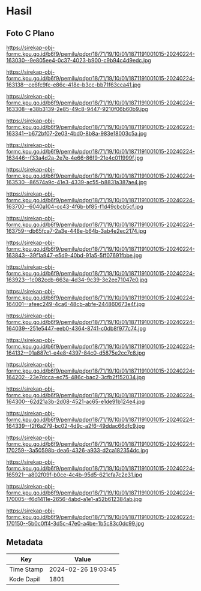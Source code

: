# Hasil

## Foto C Plano

https://sirekap-obj-formc.kpu.go.id/b6f9/pemilu/pdpr/18/71/19/10/01/1871191001015-20240224-163030--9e805ee4-0c37-4023-b900-c9b94c4d9edc.jpg

https://sirekap-obj-formc.kpu.go.id/b6f9/pemilu/pdpr/18/71/19/10/01/1871191001015-20240224-163138--ce6fc9fc-e86c-418e-b3cc-bb71f63cca41.jpg

https://sirekap-obj-formc.kpu.go.id/b6f9/pemilu/pdpr/18/71/19/10/01/1871191001015-20240224-163308--e38b3139-2e85-49c8-9447-9210f06b60b9.jpg

https://sirekap-obj-formc.kpu.go.id/b6f9/pemilu/pdpr/18/71/19/10/01/1871191001015-20240224-163341--b672bf07-2e03-4bd0-8b8a-983e18003c5a.jpg

https://sirekap-obj-formc.kpu.go.id/b6f9/pemilu/pdpr/18/71/19/10/01/1871191001015-20240224-163446--f33a4d2a-2e7e-4e66-86f9-21e4c011999f.jpg

https://sirekap-obj-formc.kpu.go.id/b6f9/pemilu/pdpr/18/71/19/10/01/1871191001015-20240224-163530--86574a9c-41e3-4339-ac55-b8831a387ae4.jpg

https://sirekap-obj-formc.kpu.go.id/b6f9/pemilu/pdpr/18/71/19/10/01/1871191001015-20240224-163700--6040a104-cc43-4f6b-bf85-f1d49cbcb5cf.jpg

https://sirekap-obj-formc.kpu.go.id/b6f9/pemilu/pdpr/18/71/19/10/01/1871191001015-20240224-163759--db65fca7-2a3e-448e-b64b-3ab4e2ec2174.jpg

https://sirekap-obj-formc.kpu.go.id/b6f9/pemilu/pdpr/18/71/19/10/01/1871191001015-20240224-163843--39f1a947-e5d9-40bd-91a5-5ff07691fbbe.jpg

https://sirekap-obj-formc.kpu.go.id/b6f9/pemilu/pdpr/18/71/19/10/01/1871191001015-20240224-163923--1c082ccb-663a-4d34-9c39-3e2ee71047e0.jpg

https://sirekap-obj-formc.kpu.go.id/b6f9/pemilu/pdpr/18/71/19/10/01/1871191001015-20240224-164001--afeec249-4ca6-48cb-abfe-244860673e4f.jpg

https://sirekap-obj-formc.kpu.go.id/b6f9/pemilu/pdpr/18/71/19/10/01/1871191001015-20240224-164039--251e5447-eeb0-4364-8741-c0db8f977c74.jpg

https://sirekap-obj-formc.kpu.go.id/b6f9/pemilu/pdpr/18/71/19/10/01/1871191001015-20240224-164132--01a887c1-e4e8-4397-84c0-d5875e2cc7c8.jpg

https://sirekap-obj-formc.kpu.go.id/b6f9/pemilu/pdpr/18/71/19/10/01/1871191001015-20240224-164202--23e7dcca-ec75-486c-bac2-3cfb2f152034.jpg

https://sirekap-obj-formc.kpu.go.id/b6f9/pemilu/pdpr/18/71/19/10/01/1871191001015-20240224-164300--62d21a3b-2d08-4521-ac65-e1de91b124e4.jpg

https://sirekap-obj-formc.kpu.go.id/b6f9/pemilu/pdpr/18/71/19/10/01/1871191001015-20240224-164339--f2f6a279-bc02-4d9c-a2f6-49ddac66dfc9.jpg

https://sirekap-obj-formc.kpu.go.id/b6f9/pemilu/pdpr/18/71/19/10/01/1871191001015-20240224-170259--3a50598b-dea6-4326-a933-d2ca182354dc.jpg

https://sirekap-obj-formc.kpu.go.id/b6f9/pemilu/pdpr/18/71/19/10/01/1871191001015-20240224-165921--a802f09f-b0ce-4c4b-95d5-621cfa7c2e31.jpg

https://sirekap-obj-formc.kpu.go.id/b6f9/pemilu/pdpr/18/71/19/10/01/1871191001015-20240224-170005--f6d1411e-2656-4abd-a1e1-a52b612384ab.jpg

https://sirekap-obj-formc.kpu.go.id/b6f9/pemilu/pdpr/18/71/19/10/01/1871191001015-20240224-170150--5b0c0ff4-3d5c-47e0-a4be-1b5c83c0dc99.jpg


## Metadata

| Key        | Value               |
| ---------- | ------------------- |
| Time Stamp | 2024-02-26 19:03:45 |
| Kode Dapil | 1801                |



